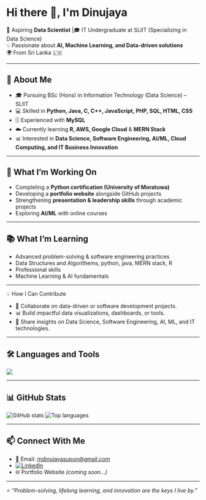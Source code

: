 # Hi there 👋, I'm Dinujaya

🚀 Aspiring **Data Scientist** |🎓 IT Undergraduate at SLIIT (Specializing in Data Science)  
💡 Passionate about **AI, Machine Learning, and Data-driven solutions**  
🌍 From Sri Lanka 🇱🇰  

---

## 🌟 About Me
- 🎓 Pursuing BSc (Hons) in Information Technology (Data Science) – SLIIT  
- 💻 Skilled in **Python, Java, C, C++, JavaScript, PHP, SQL, HTML, CSS**  
- 🗄️ Experienced with **MySQL**  
- ☁️ Currently learning **R, AWS, Google Cloud** & **MERN Stack** 
- 📊 Interested in **Data Science, Software Engineering, AI/ML, Cloud Computing, and IT Business Innovation**  

---

## 🔭 What I’m Working On
- Completing a **Python certification (University of Moratuwa)**  
- Developing a **portfolio website** alongside GitHub projects  
- Strengthening **presentation & leadership skills** through academic projects  
- Exploring **AI/ML** with online courses  

---

## 📚 What I’m Learning
- Advanced problem-solving & software engineering practices
- Data Structures and Algorithems, python, java, MERN stack, R
- Professional skills
- Machine Learning & AI fundamentals   

---

💡 How I Can Contribute
- 🧠 Collaborate on data-driven or software development projects.  
- 📊 Build impactful data visualizations, dashboards, or tools.  
- 🤝 Share insights on Data Science, Software Engineering, AI, ML, and IT technologies.  

---

## 🛠️ Languages and Tools
<p align="left">
  <img src="https://skillicons.dev/icons?i=python,java,cpp,c,mysql,php,js,html,css,mongodb,express,react,nodejs,postman,git,figma,aws,gcp" />
</p>  

---

## 📊 GitHub Stats
<p align="left">
  <img src="https://github-readme-stats-nine-zeta-93.vercel.app/api?username=DinujayaSupun&show_icons=true&theme=tokyonight" alt="GitHub stats" />
  <img src="https://github-readme-stats-nine-zeta-93.vercel.app/api/top-langs/?username=DinujayaSupun&layout=compact&theme=tokyonight" alt="Top languages" />
</p>


---

## 📫 Connect With Me
- 📧 Email: mdinujayasupun@gmail.com
- [![LinkedIn](https://img.shields.io/badge/LinkedIn-Profile-blue?style=flat-square&logo=linkedin&logoColor=white)](https://www.linkedin.com/in/dinujaya-supun-81b161271)  
- 🌐 Portfolio Website *(coming soon...)*

---

⭐️ *“Problem-solving, lifelong learning, and innovation are the keys I live by.”*
